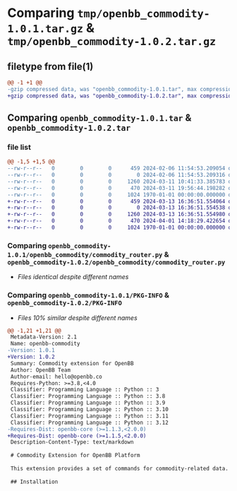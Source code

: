 # Comparing `tmp/openbb_commodity-1.0.1.tar.gz` & `tmp/openbb_commodity-1.0.2.tar.gz`

## filetype from file(1)

```diff
@@ -1 +1 @@
-gzip compressed data, was "openbb_commodity-1.0.1.tar", max compression
+gzip compressed data, was "openbb_commodity-1.0.2.tar", max compression
```

## Comparing `openbb_commodity-1.0.1.tar` & `openbb_commodity-1.0.2.tar`

### file list

```diff
@@ -1,5 +1,5 @@
--rw-r--r--   0        0        0      459 2024-02-06 11:54:53.209054 openbb_commodity-1.0.1/README.md
--rw-r--r--   0        0        0        0 2024-02-06 11:54:53.209316 openbb_commodity-1.0.1/openbb_commodity/__init__.py
--rw-r--r--   0        0        0     1260 2024-03-11 10:41:33.385783 openbb_commodity-1.0.1/openbb_commodity/commodity_router.py
--rw-r--r--   0        0        0      470 2024-03-11 19:56:44.198282 openbb_commodity-1.0.1/pyproject.toml
--rw-r--r--   0        0        0     1024 1970-01-01 00:00:00.000000 openbb_commodity-1.0.1/PKG-INFO
+-rw-r--r--   0        0        0      459 2024-03-13 16:36:51.554064 openbb_commodity-1.0.2/README.md
+-rw-r--r--   0        0        0        0 2024-03-13 16:36:51.554538 openbb_commodity-1.0.2/openbb_commodity/__init__.py
+-rw-r--r--   0        0        0     1260 2024-03-13 16:36:51.554980 openbb_commodity-1.0.2/openbb_commodity/commodity_router.py
+-rw-r--r--   0        0        0      470 2024-04-01 14:18:29.422654 openbb_commodity-1.0.2/pyproject.toml
+-rw-r--r--   0        0        0     1024 1970-01-01 00:00:00.000000 openbb_commodity-1.0.2/PKG-INFO
```

### Comparing `openbb_commodity-1.0.1/openbb_commodity/commodity_router.py` & `openbb_commodity-1.0.2/openbb_commodity/commodity_router.py`

 * *Files identical despite different names*

### Comparing `openbb_commodity-1.0.1/PKG-INFO` & `openbb_commodity-1.0.2/PKG-INFO`

 * *Files 10% similar despite different names*

```diff
@@ -1,21 +1,21 @@
 Metadata-Version: 2.1
 Name: openbb-commodity
-Version: 1.0.1
+Version: 1.0.2
 Summary: Commodity extension for OpenBB
 Author: OpenBB Team
 Author-email: hello@openbb.co
 Requires-Python: >=3.8,<4.0
 Classifier: Programming Language :: Python :: 3
 Classifier: Programming Language :: Python :: 3.8
 Classifier: Programming Language :: Python :: 3.9
 Classifier: Programming Language :: Python :: 3.10
 Classifier: Programming Language :: Python :: 3.11
 Classifier: Programming Language :: Python :: 3.12
-Requires-Dist: openbb-core (>=1.1.3,<2.0.0)
+Requires-Dist: openbb-core (>=1.1.5,<2.0.0)
 Description-Content-Type: text/markdown
 
 # Commodity Extension for OpenBB Platform
 
 This extension provides a set of commands for commodity-related data.
 
 ## Installation
```

